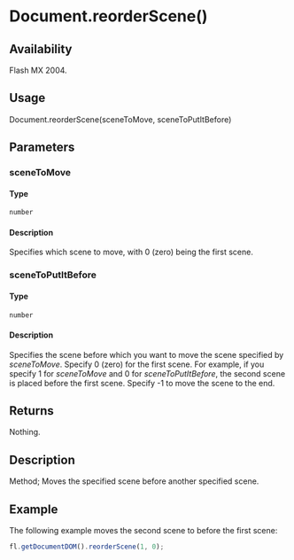 # Document.reorderScene()

## Availability

Flash MX 2004.

## Usage

Document.reorderScene(sceneToMove, sceneToPutItBefore)

## Parameters

### **sceneToMove**

#### Type

```typescript
number
```

#### Description

Specifies which scene to move, with 0 (zero) being the first scene.

### **sceneToPutItBefore**

#### Type

```typescript
number
```

#### Description

Specifies the scene before which you want to move the scene specified by *sceneToMove*. Specify 0 (zero) for the first scene. For example, if you specify 1 for *sceneToMove* and 0 for *sceneToPutItBefore*, the second scene is placed before the first scene. Specify -1 to move the scene to the end.

## Returns

Nothing.

## Description

Method; Moves the specified scene before another specified scene.

## Example

The following example moves the second scene to before the first scene:

```javascript
fl.getDocumentDOM().reorderScene(1, 0);
```
